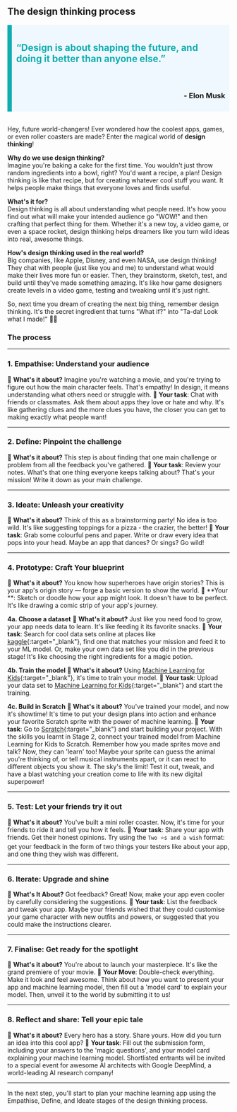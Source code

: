 ## The design thinking process

<div style='border-left: solid; border-width:10px; border-color: #0faeb0; background-color: aliceblue; padding: 10px;'>
<h2 style="color: #0faeb0">“Design is about shaping the future, and doing it better than anyone else.”</h2> </div>
<div style='border-left: solid; border-width:10px; border-color: #0faeb0; background-color: aliceblue; padding: 10px; text-align: right'>
<h3>- Elon Musk</h3>
</div>
<br>

Hey, future world-changers! Ever wondered how the coolest apps, games, or even roller coasters are made? Enter the magical world of **design thinking**!

**Why do we use design thinking?**  
Imagine you're baking a cake for the first time. You wouldn't just throw random ingredients into a bowl, right? You'd want a recipe, a plan! Design thinking is like that recipe, but for creating whatever cool stuff you want. It helps people make things that everyone loves and finds useful.

**What's it for?**  
Design thinking is all about understanding what people need. It's how yoou find out what will make your intended audience go "WOW!" and then crafting that perfect thing for them. Whether it's a new toy, a video game, or even a space rocket, design thinking helps dreamers like you turn wild ideas into real, awesome things.

**How's design thinking used in the real world?**  
Big companies, like Apple, Disney, and even NASA, use design thinking! They chat with people (just like you and me) to understand what would make their lives more fun or easier. Then, they brainstorm, sketch, test, and build until they've made something amazing. It's like how game designers create levels in a video game, testing and tweaking until it's just right.

So, next time you dream of creating the next big thing, remember design thinking. It's the secret ingredient that turns "What if?" into "Ta-da! Look what I made!" 🚀🎉


### The process

---

### 1. Empathise: Understand your audience
📌 **What's it about?** 
Imagine you're watching a movie, and you're trying to figure out how the main character feels. That's empathy! In design, it means understanding what others need or struggle with.
📌 **Your task**: 
Chat with friends or classmates. Ask them about apps they love or hate and why. It's like gathering clues and the more clues you have, the closer you can get to making exactly what people want!

---

### 2. Define: Pinpoint the challenge
📌 **What's it about?** 
This step is about finding that one main challenge or problem from all the feedback you've gathered.
📌 **Your task**: 
Review your notes. What's that one thing everyone keeps talking about? That's your mission! Write it down as your main challenge.

---

### 3. Ideate: Unleash your creativity
📌 **What's it about?** 
Think of this as a brainstorming party! No idea is too wild. It's like suggesting toppings for a pizza - the crazier, the better!
📌 **Your task**: 
Grab some colourful pens and paper. Write or draw every idea that pops into your head. Maybe an app that dances? Or sings? Go wild!

---

### 4. Prototype: Craft Your blueprint
📌 **What's it about?** 
You know how superheroes have origin stories? This is your app's origin story — forge a basic version to show the world.
📌 **Your **: 
Sketch or doodle how your app might look. It doesn't have to be perfect. It's like drawing a comic strip of your app's journey.

**4a. Choose a dataset**
📌 **What's it about?** 
Just like you need food to grow, your app needs data to learn. It's like feeding it its favorite snacks.
📌 **Your task**: 
Search for cool data sets online at places like [kaggle](https://www.kaggle.com/){:target="_blank"}, find one that matches your mission and feed it to your ML model. Or, make your own data set like you did in the previous stage! It's like choosing the right ingredients for a magic potion.


**4b. Train the model**
📌 **What's it about?** 
Using [Machine Learning for Kids](https://machinelearningforkids.co.uk/){:target="_blank"}, it's time to train your model. 
📌 **Your task**: 
Upload your data set to [Machine Learning for Kids](https://machinelearningforkids.co.uk/){:target="_blank"} and start the training.


**4c. Build in Scratch**
📌 **What's it about?** 
You've trained your model, and now it's showtime! It's time to put your design plans into action and enhance your favorite Scratch sprite with the power of machine learning.
📌 **Your task**: 
Go to [Scratch](https://scratch.machinelearningforkids.co.uk/){:target="_blank"} and start building your project. With the skills you learnt in Stage 2, connect your trained model from Machine Learning for Kids to Scratch. Remember how you made sprites move and talk? Now, they can 'learn' too! Maybe your sprite can guess the animal you're thinking of, or tell musical instruments apart, or it can react to different objects you show it. The sky's the limit! Test it out, tweak, and have a blast watching your creation come to life with its new digital superpower!

---

### 5. Test: Let your friends try it out
📌 **What's it about?** 
You've built a mini roller coaster. Now, it's time for your friends to ride it and tell you how it feels.
📌 **Your task**: 
Share your app with friends. Get their honest opinions. Try using the `Two ⭐s and a wish` format: get your feedback in the form of two things your testers like about your app, and one thing they wish was different.

---

### 6. Iterate: Upgrade and shine
📌 **What's It About?** 
Got feedback? Great! Now, make your app even cooler by carefully considering the suggestions. 
📌 **Your task**: 
List the feedback and tweak your app. Maybe your friends wished that they could customise your game character with new outfits and powers, or suggested that you could make the instructions clearer. 

---

### 7. Finalise: Get ready for the spotlight
📌 **What's it about?** 
You're about to launch your masterpiece. It's like the grand premiere of your movie.
📌 **Your Move**: 
Double-check everything. Make it look and feel awesome. Think about how you want to present your app and machine learning model, then fill out a 'model card' to explain your model. Then, unveil it to the world by submitting it to us!

---

### 8. Reflect and share: Tell your epic tale
📌 **What's it about?** 
Every hero has a story. Share yours. How did you turn an idea into this cool app?
📌 **Your task**: 
Fill out the submission form, including your answers to the 'magic questions', and your model card explaining your machine learning model. Shortlisted entrants will be invited to a special event for awesome AI architects with Google DeepMind, a world-leading AI research company!

---


In the next step, you'll start to plan your machine learning app using the Empathise, Define, and Ideate stages of the design thinking process. 
